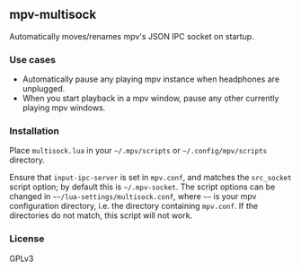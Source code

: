 ## mpv-multisock

Automatically moves/renames mpv's JSON IPC socket on startup.

### Use cases

* Automatically pause any playing mpv instance when headphones are unplugged.
* When you start playback in a mpv window, pause any other currently playing mpv windows.

### Installation

Place `multisock.lua` in your `~/.mpv/scripts` or `~/.config/mpv/scripts` directory.

Ensure that `input-ipc-server` is set in `mpv.conf`, and matches the `src_socket`
script option; by default this is `~/.mpv-socket`. The script options can be changed in
`~~/lua-settings/multisock.conf`, where `~~` is your mpv configuration directory, i.e.
the directory containing `mpv.conf`. If the directories do not match, this script will
not work.

### License

GPLv3
